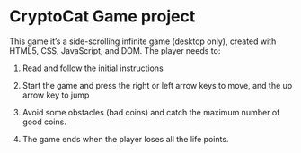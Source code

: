 # CryptoCat Game project

This game it’s a side-scrolling infinite game (desktop only), created with HTML5, CSS, JavaScript, and DOM.
The player needs to:

1. Read and follow the initial instructions

2. Start the game and press the right or left arrow keys to move, and the up arrow key to jump

3. Avoid some obstacles (bad coins) and catch the maximum number of good coins.

4. The game ends when the player loses all the life points.
